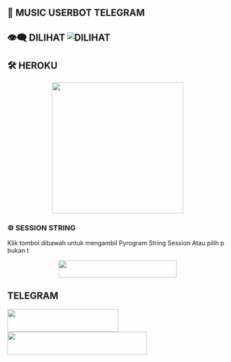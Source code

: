 ## 🎵 MUSIC USERBOT TELEGRAM


## 👁‍🗨 DILIHAT ![DILIHAT](https://komarev.com/ghpvc/?username=Good-Boys-Exe&color=blue&style=flat-square&label=ORANG)


## 🛠️ HEROKU
<p align="center"><a href="https://heroku.com/deploy?template=https://github.com/Good-Boys-Exe/vcg-userbot"><img src="https://img.shields.io/badge/DEPLOY KE-HEROKU-blue?style=plastic&logo=heroku&logoColor=yellow"width="300"heigh="100" /></a></p>


### ⚙️ SESSION STRING
Klik tombol dibawah untuk mengambil Pyrogram String Session Atau pilih p bukan t
<p align="center"><a href="https://replit.com/@GoodBoysExe/string-session?lite=1&outputonly=1"><img src="https://img.shields.io/badge/DAPATKAN-STRING-blue?style=plastic&logo=replit&logoColor=yellow"width="270" height="40" /></a></p>


## TELEGRAM
<p>
    <a href="https://t.me/GB_03101999" target="blank"><img src="https://img.shields.io/badge/OWNER-blue?style=plastic&logo=telegram"width="254" height="52"/></a>
    <a href="https://t.me/GroupMusicRandom" target="blank"><img src="https://img.shields.io/badge/JOIN MUSIC-GROUP-red?style=plastic&logo=telegram"width="319" height="52"/></a>
</p>
